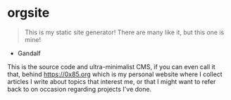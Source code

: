 # orgsite
>This is my static site generator!  There are many like it, but this one is mine!

- Gandalf

This is the source code and ultra-minimalist CMS, if you can even call it that, behind https://0x85.org which is my personal website where I collect articles I write about topics that interest me, or that I might want to refer back to on occasion regarding projects I've done.
